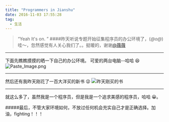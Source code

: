 ```yaml
---
title: "Programmers in Jianshu"
date: 2016-11-03 17:55:28
tag:
  - 生活
---
```


> “Yeah It's on. ” ####昨天听说专题开始征集程序员的办公环境了，(_@ο@_) 哇～，忽然感觉有人关心我们了。。挺暖的，谢谢[@薇薇](http://www.jianshu.com/users/4a4eb4feee62/latest_articles)

---

下面先瞧瞧摸摸的晒一下自己的办公环境。
可爱的两台电脑--哈哈 😆
![Paste_Image.png](http://upload-images.jianshu.io/upload_images/2076247-be4d8f900a5f843a.png?imageMogr2/auto-orient/strip%7CimageView2/2/w/1240)

---

然后还有我昨天刚花了一百大洋买的新书 😜
![昨天刚买的书](http://upload-images.jianshu.io/upload_images/2076247-a28a5430a7cc3cce.png?imageMogr2/auto-orient/strip%7CimageView2/2/w/1240)

---

就这么多了，虽然我是一个程序员，但是我是一个追求美感的程序员，哈哈 😀。

#####最后，不管大家环境如何，不放过任何机会充实自己才是正确选择。加油，fighting！！！
